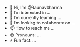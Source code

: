 - 👋 Hi, I’m @RaunavSharma
- 👀 I’m interested in ...
- 🌱 I’m currently learning ...
- 💞️ I’m looking to collaborate on ...
- 📫 How to reach me ...
- 😄 Pronouns: ...
- ⚡ Fun fact: ...

<!---
RaunavSharma/RaunavSharma is a ✨ special ✨ repository because its `README.md` (this file) appears on your GitHub profile.
You can click the Preview link to take a look at your changes.mddsknksddlknmksnnknasdkndbjhsdbiweebushjasjbhsddoibsjbsjsshjjhck jnc djhsduhnsddihjjksskksdiwdushHDBBS JBCJJBDIISDBHbsajdd dwjjHHHBOIbdwihhbouw ccohas  ccoiSDJJ jsdbnBASOb sduqvdnqnj c;bxjbdbs jhsbgsakjbdbww bsdkaskjsoid  nhu aiasbanshssh djbc nasbjsbas ejkssjhsxzbsa  jdban ncxnns cbkasd chsd jbzkkdfda xxjhxn
--->
